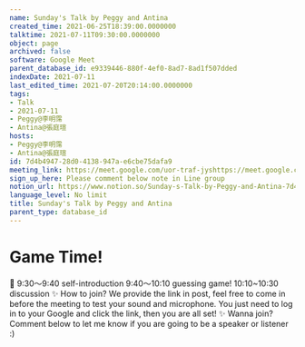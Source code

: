 ```yaml
---
name: Sunday's Talk by Peggy and Antina
created_time: 2021-06-25T18:39:00.0000000
talktime: 2021-07-11T09:30:00.0000000
object: page
archived: false
software: Google Meet
parent_database_id: e9339446-880f-4ef0-8ad7-8ad1f507dded
indexDate: 2021-07-11
last_edited_time: 2021-07-20T20:14:00.0000000
tags:
- Talk
- 2021-07-11
- Peggy@李明霈
- Antina@張庭瑄
hosts:
- Peggy@李明霈
- Antina@張庭瑄
id: 7d4b4947-28d0-4138-947a-e6cbe75dafa9
meeting_link: https://meet.google.com/uor-traf-jyshttps://meet.google.com/uor-traf-jys
sign_up_here: Please comment below note in Line group
notion_url: https://www.notion.so/Sunday-s-Talk-by-Peggy-and-Antina-7d4b494728d04138947ae6cbe75dafa9
language_level: No limit
title: Sunday's Talk by Peggy and Antina
parent_type: database_id
---
```



# Game Time!
📅
9:30～9:40 self-introduction
9:40～10:10 guessing game!
10:10~10:30 discussion
✨
How to join?
We provide the link in post, feel free to come in before the meeting to test your sound and microphone. You just need to log in to your Google and click the link, then you are all set!
✨
Wanna join?
Comment below to let me know if you are going to be a speaker or listener :)


